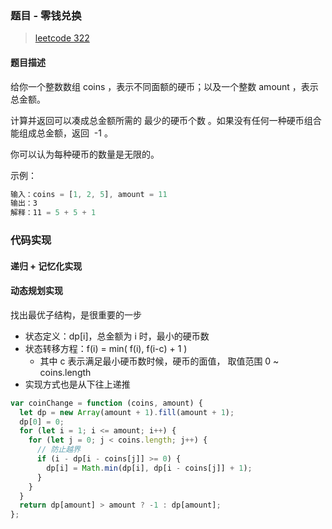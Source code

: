 ### 题目 - 零钱兑换

> [leetcode 322](https://leetcode-cn.com/problems/coin-change/)

#### 题目描述

给你一个整数数组 coins ，表示不同面额的硬币；以及一个整数 amount ，表示总金额。

计算并返回可以凑成总金额所需的 最少的硬币个数 。如果没有任何一种硬币组合能组成总金额，返回  -1 。

你可以认为每种硬币的数量是无限的。

示例：

```js
输入：coins = [1, 2, 5], amount = 11
输出：3
解释：11 = 5 + 5 + 1
```

### 代码实现

#### 递归 + 记忆化实现

#### 动态规划实现

找出最优子结构，是很重要的一步

- 状态定义：dp[i]，总金额为 i 时，最小的硬币数
- 状态转移方程：f(i) = min( f(i), f(i-c) + 1 )
  - 其中 c 表示满足最小硬币数时候，硬币的面值， 取值范围 0 ~ coins.length
- 实现方式也是从下往上递推

```js
var coinChange = function (coins, amount) {
  let dp = new Array(amount + 1).fill(amount + 1);
  dp[0] = 0;
  for (let i = 1; i <= amount; i++) {
    for (let j = 0; j < coins.length; j++) {
      // 防止越界
      if (i - dp[i - coins[j]] >= 0) {
        dp[i] = Math.min(dp[i], dp[i - coins[j]] + 1);
      }
    }
  }
  return dp[amount] > amount ? -1 : dp[amount];
};
```
